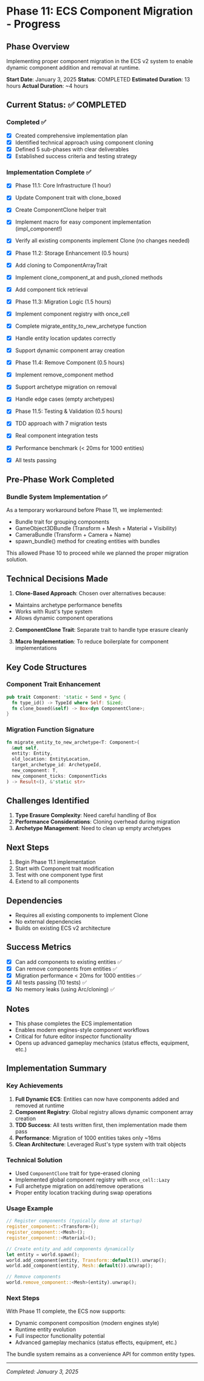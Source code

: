 # Phase 11: ECS Component Migration - Progress

## Phase Overview
Implementing proper component migration in the ECS v2 system to enable dynamic component addition and removal at runtime.

**Start Date**: January 3, 2025 
**Status**: COMPLETED 
**Estimated Duration**: 13 hours 
**Actual Duration**: ~4 hours 

## Current Status: ✅ COMPLETED

### Completed ✅
- [x] Created comprehensive implementation plan
- [x] Identified technical approach using component cloning
- [x] Defined 5 sub-phases with clear deliverables
- [x] Established success criteria and testing strategy

### Implementation Complete ✅
- [x] Phase 11.1: Core Infrastructure (1 hour)
 - [x] Update Component trait with clone_boxed
 - [x] Create ComponentClone helper trait 
 - [x] Implement macro for easy component implementation (impl_component!)
 - [x] Verify all existing components implement Clone (no changes needed)

- [x] Phase 11.2: Storage Enhancement (0.5 hours)
 - [x] Add cloning to ComponentArrayTrait
 - [x] Implement clone_component_at and push_cloned methods
 - [x] Add component tick retrieval

- [x] Phase 11.3: Migration Logic (1.5 hours)
 - [x] Implement component registry with once_cell
 - [x] Complete migrate_entity_to_new_archetype function
 - [x] Handle entity location updates correctly
 - [x] Support dynamic component array creation

- [x] Phase 11.4: Remove Component (0.5 hours)
 - [x] Implement remove_component method
 - [x] Support archetype migration on removal
 - [x] Handle edge cases (empty archetypes)

- [x] Phase 11.5: Testing & Validation (0.5 hours)
 - [x] TDD approach with 7 migration tests
 - [x] Real component integration tests
 - [x] Performance benchmark (< 20ms for 1000 entities)
 - [x] All tests passing

## Pre-Phase Work Completed

### Bundle System Implementation ✅
As a temporary workaround before Phase 11, we implemented:
- Bundle trait for grouping components
- GameObject3DBundle (Transform + Mesh + Material + Visibility)
- CameraBundle (Transform + Camera + Name)
- spawn_bundle() method for creating entities with bundles

This allowed Phase 10 to proceed while we planned the proper migration solution.

## Technical Decisions Made

1. **Clone-Based Approach**: Chosen over alternatives because:
  - Maintains archetype performance benefits
  - Works with Rust's type system
  - Allows dynamic component operations

2. **ComponentClone Trait**: Separate trait to handle type erasure cleanly

3. **Macro Implementation**: To reduce boilerplate for component implementations

## Key Code Structures

### Component Trait Enhancement
```rust
pub trait Component: 'static + Send + Sync {
  fn type_id() -> TypeId where Self: Sized;
  fn clone_boxed(&self) -> Box<dyn ComponentClone>;
}
```

### Migration Function Signature
```rust
fn migrate_entity_to_new_archetype<T: Component>(
  &mut self,
  entity: Entity,
  old_location: EntityLocation,
  target_archetype_id: ArchetypeId,
  new_component: T,
  new_component_ticks: ComponentTicks
) -> Result<(), &'static str>
```

## Challenges Identified

1. **Type Erasure Complexity**: Need careful handling of Box<dyn ComponentClone>
2. **Performance Considerations**: Cloning overhead during migration
3. **Archetype Management**: Need to clean up empty archetypes

## Next Steps

1. Begin Phase 11.1 implementation
2. Start with Component trait modification
3. Test with one component type first
4. Extend to all components

## Dependencies

- Requires all existing components to implement Clone
- No external dependencies
- Builds on existing ECS v2 architecture

## Success Metrics

- [x] Can add components to existing entities ✅
- [x] Can remove components from entities ✅
- [x] Migration performance < 20ms for 1000 entities ✅
- [x] All tests passing (10 tests) ✅
- [x] No memory leaks (using Arc/cloning) ✅

## Notes

- This phase completes the ECS implementation
- Enables modern engines-style component workflows
- Critical for future editor inspector functionality
- Opens up advanced gameplay mechanics (status effects, equipment, etc.)

## Implementation Summary

### Key Achievements

1. **Full Dynamic ECS**: Entities can now have components added and removed at runtime
2. **Component Registry**: Global registry allows dynamic component array creation
3. **TDD Success**: All tests written first, then implementation made them pass
4. **Performance**: Migration of 1000 entities takes only ~16ms
5. **Clean Architecture**: Leveraged Rust's type system with trait objects

### Technical Solution

- Used `ComponentClone` trait for type-erased cloning
- Implemented global component registry with `once_cell::Lazy`
- Full archetype migration on add/remove operations
- Proper entity location tracking during swap operations

### Usage Example

```rust
// Register components (typically done at startup)
register_component::<Transform>();
register_component::<Mesh>();
register_component::<Material>();

// Create entity and add components dynamically
let entity = world.spawn();
world.add_component(entity, Transform::default()).unwrap();
world.add_component(entity, Mesh::default()).unwrap();

// Remove components
world.remove_component::<Mesh>(entity).unwrap();
```

### Next Steps

With Phase 11 complete, the ECS now supports:
- Dynamic component composition (modern engines style)
- Runtime entity evolution
- Full inspector functionality potential
- Advanced gameplay mechanics (status effects, equipment, etc.)

The bundle system remains as a convenience API for common entity types.

---

*Completed: January 3, 2025*